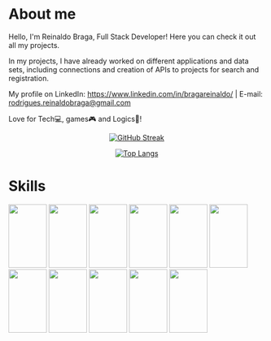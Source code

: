 <h1>About me</h1>

Hello, 
I'm Reinaldo Braga, Full Stack Developer! Here you can check it out all my projects.

In my projects, I have already worked on different applications and data sets, including connections and creation of APIs to projects for search and registration.
   
My profile on LinkedIn: https://www.linkedin.com/in/bragareinaldo/ | E-mail: rodrigues.reinaldobraga@gmail.com
   
Love for Tech💻, games🎮 and Logics🎲!

<div align="center">
  <a href="https://github.com/bragarr">
  
  <div align = "center">
  
  [![GitHub Streak](http://github-readme-streak-stats.herokuapp.com?user=bragarr&theme=light)](https://git.io/streak-stats)
     
  [![Top Langs](https://github-readme-stats.vercel.app/api/top-langs/?username=bragarr&layout=compact)](https://github.com/bragarr/github-readme-stats)

   </div>
</div>

<h1>Skills</h1>
<div>
   <img src="https://cdn.jsdelivr.net/gh/devicons/devicon/icons/ruby/ruby-original-wordmark.svg" width="75" height="125" />
   <img src="https://cdn.jsdelivr.net/gh/devicons/devicon/icons/rails/rails-plain-wordmark.svg" width="75" height="125" />
   <img src="https://cdn.jsdelivr.net/gh/devicons/devicon/icons/javascript/javascript-original.svg" width="75" height="125" />
   <img src="https://cdn.jsdelivr.net/gh/devicons/devicon/icons/nodejs/nodejs-original-wordmark.svg" width="75" height="125" />
   <img src="https://cdn.jsdelivr.net/gh/devicons/devicon/icons/react/react-original-wordmark.svg" width="75" height="125" />
   <img src="https://cdn.jsdelivr.net/gh/devicons/devicon/icons/mysql/mysql-original-wordmark.svg" width="75" height="125" />
   <img src="https://cdn.jsdelivr.net/gh/devicons/devicon/icons/firebase/firebase-plain-wordmark.svg" width="75" height="125" />
   <img src="https://cdn.jsdelivr.net/gh/devicons/devicon/icons/html5/html5-original-wordmark.svg" width="75" height="125" />
   <img src="https://cdn.jsdelivr.net/gh/devicons/devicon/icons/css3/css3-original-wordmark.svg" width="75" height="125" />
   <img src="https://cdn.jsdelivr.net/gh/devicons/devicon/icons/bootstrap/bootstrap-plain-wordmark.svg" width="75" height="125" />
   <img src="https://cdn.jsdelivr.net/gh/devicons/devicon/icons/git/git-original.svg" width="75" height="125" />
</div>
